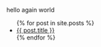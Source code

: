 hello again world


<ul>
  {% for post in site.posts %}
    <li>
      <a href="site.url{{ post.url }}">{{ post.title }}</a>
    </li>
  {% endfor %}
</ul>
